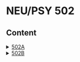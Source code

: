 # NEU/PSY 502

## Content

<details><summary><a href="content/502A/syllabus.html">502A</a></summary>
  <ul>
    <li><a href="content/502A/Class%201/intro.html">Computational Modelling</a></li>
    <li><a href="content/502A/Class%202/intro.html">Computational Modelling</a></li>
    <li><a href="content/502A/Class%203/intro.html">Computational Modelling</a></li>
  </ul>
</details>
<details><summary><a href="content/502B/intro.html">502B</a></summary>
  <ul>
    <li><a href="content/502B/Computation/intro.html">Computational Modelling</a></li>
    <li><a href="content/502B/Empirical/intro.html">Empirical</a></li>
  </ul>
</details>
